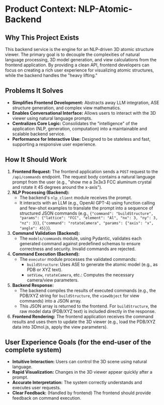 # Product Context: NLP-Atomic-Backend

## Why This Project Exists
This backend service is the engine for an NLP-driven 3D atomic structure viewer. The primary goal is to decouple the complexities of natural language processing, 3D model generation, and view calculations from the frontend application. By providing a clean API, frontend developers can focus on creating a rich user experience for visualizing atomic structures, while the backend handles the "heavy lifting."

## Problems It Solves
- **Simplifies Frontend Development:** Abstracts away LLM integration, ASE structure generation, and complex view mathematics.
- **Enables Conversational Interface:** Allows users to interact with the 3D viewer using natural language prompts.
- **Centralizes Core Logic:** Consolidates the "intelligence" of the application (NLP, generation, computation) into a maintainable and scalable backend service.
- **Performance for Interactive Use:** Designed to be stateless and fast, supporting a responsive user experience.

## How It Should Work
1.  **Frontend Request:** The frontend application sends a `POST` request to the `/api/commands` endpoint. The request body contains a natural language prompt from the user (e.g., "show me a 3x3x3 FCC aluminum crystal and rotate it 45 degrees around the x-axis").
2.  **NLP Processing (Backend):**
    *   The backend's `nlp_client` module receives the prompt.
    *   It interacts with an LLM (e.g., OpenAI GPT-4) using function calling and few-shot examples to translate the prompt into a sequence of structured JSON commands (e.g., `{"command": "buildStructure", "params": {"lattice": "FCC", "element": "Al", "nx": 3, "ny": 3, "nz": 3}}`, `{"command": "rotateCamera", "params": {"axis": "x", "angle": 45}}`).
3.  **Command Validation (Backend):**
    *   The `models/commands` module, using Pydantic, validates each generated command against predefined schemas to ensure correctness and security. Invalid commands are rejected.
4.  **Command Execution (Backend):**
    *   The `executor` module processes the validated commands:
        *   `buildStructure`: Uses ASE to generate the atomic model (e.g., as PDB or XYZ text).
        *   `setView`, `rotateCamera`, etc.: Computes the necessary camera/view parameters.
5.  **Backend Response:**
    *   The backend compiles the results of executed commands (e.g., the PDB/XYZ string for `buildStructure`, the `viewObject` for view commands) into a JSON array.
    *   This JSON array is returned to the frontend. For `buildStructure`, the raw model data (PDB/XYZ text) is included directly in the response.
6.  **Frontend Rendering:** The frontend application receives the command results and uses them to update the 3D viewer (e.g., load the PDB/XYZ data into 3Dmol.js, apply the view parameters).

## User Experience Goals (for the end-user of the complete system)
- **Intuitive Interaction:** Users can control the 3D scene using natural language.
- **Rapid Visualization:** Changes in the 3D viewer appear quickly after a prompt.
- **Accurate Interpretation:** The system correctly understands and executes user requests.
- **Clear Feedback:** (Handled by frontend) The frontend should provide feedback on command execution.